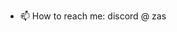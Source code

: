 - 📫 How to reach me: discord @ zas

<!---
zasbu/zasbu is a ✨ special ✨ repository because its `README.md` (this file) appears on your GitHub profile.
You can click the Preview link to take a look at your changes.
--->
